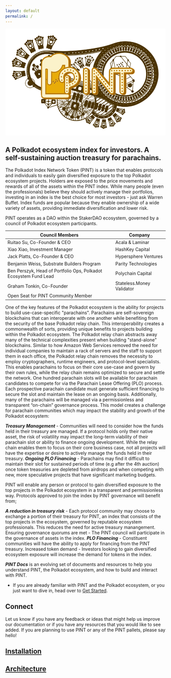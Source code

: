 ```yaml
---
layout: default
permalink: /
---
```


<div align="center">
  <img alt="PINT logo"  src="./assets/pint2.svg" width="600" />
</div>

## A Polkadot ecosystem index for investors. A self-sustaining auction treasury for parachains.

The Polkadot Index Network Token (PINT) is a token that enables protocols and individuals to easily gain diversified exposure to the top Polkadot ecosystem projects. Holders are exposed to the price movements and rewards of all of the assets within the PINT index. 
While many people (even the professionals) believe they should actively manage their portfolios, investing in an index is the best choice for most investors - just ask Warren Buffet. Index funds are popular because they enable ownership of a wide variety of assets, providing immediate diversification and lower risk. 

PINT operates as a DAO within the StakerDAO ecosystem, governed by a council of Polkadot ecosystem participants.

| Council Members                                                   | Company                   |
|-------------------------------------------------------------------|---------------------------|
| Ruitao Su, Co-Founder & CEO                                       | Acala & Laminar           |
| Xiao Xiao, Investment Manager                                     | HashKey Capital           |
| Jack Platts, Co-Founder & CEO                                     | Hypersphere Ventures      |
| Benjamin Weiss, Substrate Builders Program                        | Parity Technologies       |
| Ben Perszyk, Head of Portfolio Ops,  Polkadot Ecosystem Fund Lead | Polychain Capital         |
| Graham Tonkin, Co-Founder                                         | Stateless.Money Validator |
| Open Seat for PINT Community Member                               |                           |

One of the key features of the Polkadot ecosystem is the ability for projects to build use-case-specific "parachains". Parachains are self-sovereign blockchains that can interoperate with one another while benefiting from the security of the base Polkadot relay chain. This interoperability creates a commonwealth of sorts, providing unique benefits to projects building within the Polkadot ecosystem.
‌The Polkadot relay chain abstracts away many of the technical complexities present when building "stand-alone" blockchains. Similar to how Amazon Web Services removed the need for individual companies to maintain a rack of servers and the staff to support them in each office, the Polkadot relay chain removes the necessity to employ cryptographers, runtime engineers, and protocol-level specialists. This enables parachains to focus on their core use-case and govern by their own rules, while the relay chain remains optimized to secure and settle the network.
One hundred parachain slots will be available for parachain candidates to compete for via the Parachain Lease Offering (PLO) process. Each prospective parachain candidate must generate sufficient financing to secure the slot and maintain the lease on an ongoing basis. Additionally, many of the parachains will be managed via a permissionless and transparent “on-chain” governance process. This model creates a challenge for parachain communities which may impact the stability and growth of the Polkadot ecosystem:

***Treasury Management*** - Communities will need to consider how the funds held in their treasury are managed. If a protocol holds only their native asset, the risk of volatility may impact the long-term viability of their parachain slot or ability to finance ongoing development. While the relay chain enables them to focus on their core business case, not all projects will have the expertise or desire to actively manage the funds held in their treasury. 
***Ongoing PLO Financing*** - Parachains may find it difficult to maintain their slot for sustained periods of time (e.g after the 4th auction) once token treasuries are depleted from airdrops and when competing with new, more speculative projects that have significant marketing budgets.

PINT will enable any person or protocol to gain diversified exposure to the top projects in the Polkadot ecosystem in a transparent and permissionless way. Protocols approved to join the index by PINT governance will benefit from; 

***A reduction in treasury risk*** - Each protocol community may choose to exchange a portion of their treasury for PINT, an index that consists of the top projects in the ecosystem, governed by reputable ecosystem professionals. This reduces the need for active treasury manangement.
Ensuring governance quorums are met - The PINT council will participate in the governance of assets in the index.
***PLO Financing*** - Constituent communities will have the ability to apply for financing from the PINT treasury.
Increased token demand - Investors looking to gain diversified ecosystem exposure will increase the demand for tokens in the index.

***PINT Docs*** is an evolving set of documents and resources to help you understand PINT, the Polkadot ecosystem, and how to build and interact with PINT. 

- If you are already familiar with PINT and the Polkadot ecosystem, or you just want to dive in, head over to [Get Started](/getting-started/installation).

## Connect

Let us know if you have any feedback or ideas that might help us improve our documentation or if you have any resources that you would like to see added. If you are planning to use PINT or any of the PINT pallets, please say hello!

## [Installation](https://github.com/ChainSafe/PINT/blob/db/docs/docs/getting-started/installation.md)

## [Architecture](https://github.com/ChainSafe/PINT/blob/matt/more-docs/docs/architecture.md)
